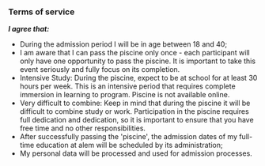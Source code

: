 ### Terms of service

***I agree that:***
- During the admission period I will be in age between 18 and 40;
- I am aware that I can pass the piscine only once - each participant will only have one opportunity to pass the piscine. It is important to take this event seriously and fully focus on its completion.
- Intensive Study: During the piscine, expect to be at school for at least 30 hours per week. This is an intensive period that requires complete immersion in learning to program. Piscine is not available online.
- Very difficult to combine: Keep in mind that during the piscine it will be difficult to combine study or work. Participation in the piscine requires full dedication and dedication, so it is important to ensure that you have free time and no other responsibilities.
- After successfully passing the 'piscine', the admission dates of my full-time education at alem will be scheduled by its administration;
- My personal data will be processed and used for admission processes.

